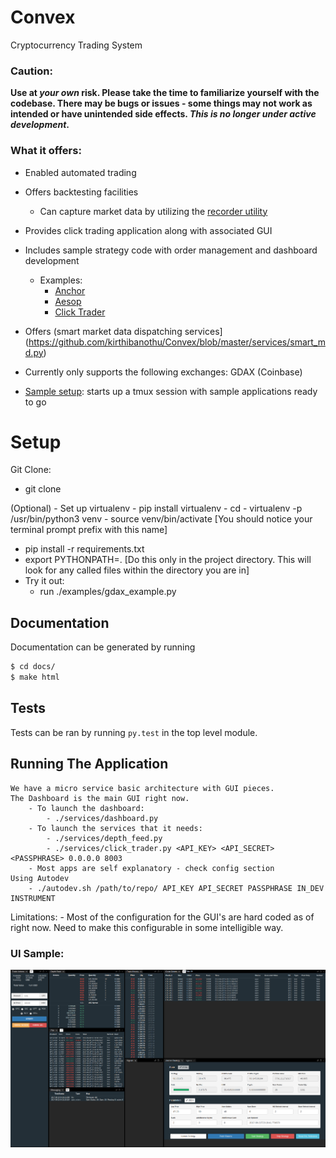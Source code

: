 # Convex
Cryptocurrency Trading System

### Caution: ###
**Use at *your own* risk. Please take the time to familiarize yourself with the codebase. There may be bugs or issues - some things may not work as intended or have unintended side effects. *This is no longer under active development*.**

### What it offers:
- Enabled automated trading
- Offers backtesting facilities
    - Can capture market data by utilizing the [recorder utility](https://github.com/kirthibanothu/Convex/blob/master/services/recorder.py)
- Provides click trading application along with associated GUI
- Includes sample strategy code with order management and dashboard development
    - Examples:
        - [Anchor](https://github.com/kirthibanothu/Convex/blob/master/services/anchor/)
        - [Aesop](https://github.com/kirthibanothu/Convex/tree/master/services/aesop)
        - [Click Trader](https://github.com/kirthibanothu/Convex/blob/master/services/click_trader.py)
- Offers (smart market data dispatching services](https://github.com/kirthibanothu/Convex/blob/master/services/smart_md.py)
- Currently only supports the following exchanges: GDAX (Coinbase)

- [Sample setup](https://github.com/kirthibanothu/Convex/blob/master/autodev.sh): starts up a tmux session with sample applications ready to go

# Setup
Git Clone:
- git clone <ssh path> <project name>

(Optional)
    - Set up virtualenv
        - pip install virtualenv
    - cd <project folder>
    - virtualenv -p /usr/bin/python3 venv
    - source venv/bin/activate [You should notice your terminal prompt prefix with this name]

- pip install -r requirements.txt
- export PYTHONPATH=. [Do this only in the project directory. This will look for any called files within the directory you are in]
- Try it out:
    - run ./examples/gdax_example.py

## Documentation
Documentation can be generated by running

```bash
$ cd docs/
$ make html
```

## Tests

Tests can be ran by running `py.test` in the top level module.

## Running The Application
    We have a micro service basic architecture with GUI pieces.
    The Dashboard is the main GUI right now.
        - To launch the dashboard:
            - ./services/dashboard.py
        - To launch the services that it needs:
            - ./services/depth_feed.py
            - ./services/click_trader.py <API_KEY> <API_SECRET> <PASSPHRASE> 0.0.0.0 8003
        - Most apps are self explanatory - check config section
    Using Autodev
        - ./autodev.sh /path/to/repo/ API_KEY API_SECRET PASSPHRASE IN_DEV INSTRUMENT

Limitations:
    - Most of the configuration for the GUI's are hard coded as of right now. Need to make this configurable in some intelligible way.

### UI Sample:
![UI](https://github.com/kirthibanothu/Convex/blob/master/Progress/GUI/Dashboard%20-%202017-09-21%2023-22-10.png)
